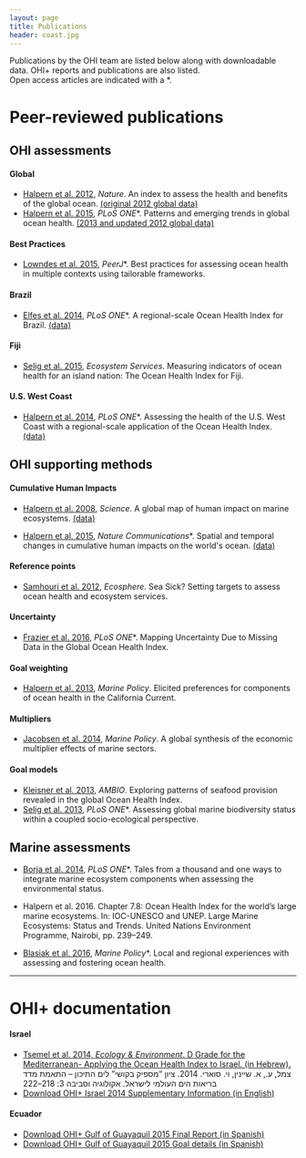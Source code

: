 ```yaml
---
layout: page
title: Publications
header: coast.jpg
---
```


Publications by the OHI team are listed below along with downloadable data. OHI+ reports and publications are also listed.  
Open access articles are indicated with a *.

# Peer-reviewed publications

## OHI assessments

#### Global

- <a href="http://www.nature.com/nature/journal/v488/n7413/full/nature11397.html" target="_blank">Halpern et al. 2012</a>, *Nature*.
An index to assess the health and benefits of the global ocean.
<a href="ftp://ohi.nceas.ucsb.edu/pub/data/2012/layers.html" target="_blank">(original 2012 global data)</a>  
- <a href="http://journals.plos.org/plosone/article?id=10.1371/journal.pone.0117863" target="_blank">Halpern et al. 2015</a>, *PLoS ONE*\*.
Patterns and emerging trends in global ocean health.
<a href="https://github.com/OHI-Science/ohi-global/blob/master/eez2013/OHI2013_PLOS.zip?raw=true" target="_blank">(2013 and updated 2012 global data)</a>

#### Best Practices

- <a href="http://doi.org/10.7717/peerj.1503" target="_blank">Lowndes et al. 2015</a>, *PeerJ*\*. Best practices for assessing ocean health in multiple contexts using tailorable frameworks.

#### Brazil

- <a href="http://www.plosone.org/article/info%3Adoi%2F10.1371%2Fjournal.pone.0092589" target="_blank">Elfes et al. 2014</a>, *PLoS ONE*\*. A regional-scale Ocean Health Index for Brazil. <a href="http://ohi.nceas.ucsb.edu/data/br-2012/" target="_blank">(data)</a>

#### Fiji

- <a href="http://www.sciencedirect.com/science/article/pii/S2212041614001363" target="_blank">Selig et al. 2015</a>, *Ecosystem Services*.
Measuring indicators of ocean health for an island nation: The Ocean Health Index for Fiji.

#### U.S. West Coast

- <a href="http://www.plosone.org/article/info%3Adoi%2F10.1371%2Fjournal.pone.0098995" target="_blank">Halpern et al. 2014</a>, *PLoS ONE*\*.
Assessing the health of the U.S. West Coast with a regional-scale application of the Ocean Health Index.
<a href="https://github.com/OHI-Science/ohi-uswest/blob/master/USwest_PLOS.zip?raw=true" target="_blank">(data)</a>

## OHI supporting methods

####  Cumulative Human Impacts

- <a href="http://www.sciencemag.org/content/319/5865/948.abstract" target="_blank">Halpern et al. 2008</a>, *Science*.
A global map of human impact on marine ecosystems.
<a href="https://www.nceas.ucsb.edu/globalmarine/impacts" target="_blank">(data)</a>  

- <a href="http://www.nature.com/ncomms/2015/150714/ncomms8615/full/ncomms8615.html">Halpern et al. 2015</a>, *Nature Communications*\*.
Spatial and temporal changes in cumulative human impacts on the world's ocean.
<a href="https://knb.ecoinformatics.org/#view/doi:10.5063/F19Z92TW" target="_blank">(data)</a>


#### Reference points

- <a href="http://www.esajournals.org/doi/abs/10.1890/ES11-00366.1" target="_blank">Samhouri et al. 2012</a>, *Ecosphere*.
Sea Sick? Setting targets to assess ocean health and ecosystem services.

#### Uncertainty

- <a href="http://journals.plos.org/plosone/article?id=10.1371%2Fjournal.pone.0160377" target="_blank">Frazier et al. 2016</a>, *PLoS ONE*\*.
Mapping Uncertainty Due to Missing Data in the Global Ocean Health Index.  

#### Goal weighting

- <a href="http://www.sciencedirect.com/science/article/pii/S0308597X13000286" target="_blank">Halpern et al. 2013</a>, *Marine Policy*.
Elicited preferences for components of ocean health in the California Current.

#### Multipliers

- <a href="http://www.sciencedirect.com/science/article/pii/S0308597X13002169" target="_blank">Jacobsen et al. 2014</a>, *Marine Policy*.
A global synthesis of the economic multiplier effects of marine sectors.


#### Goal models

- <a href="http://link.springer.com/article/10.1007/s13280-013-0447-x" target="_blank">Kleisner et al. 2013</a>, *AMBIO*.
Exploring patterns of seafood provision revealed in the global Ocean Health Index.  
- <a href="http://www.plosone.org/article/info%3Adoi%2F10.1371%2Fjournal.pone.0060284" target="_blank">Selig et al. 2013</a>, *PLoS ONE*\*. Assessing global marine biodiversity status within a coupled socio-ecological perspective.

## Marine assessments

- <a href="http://journal.frontiersin.org/article/10.3389/fmars.2014.00072/full" target="_blank">Borja et al. 2014</a>, *PLoS ONE*\*.
Tales from a thousand and one ways to integrate marine ecosystem components when assessing the environmental status.  

- Halpern et al. 2016. Chapter 7.8: Ocean Health Index for the world’s large marine ecosystems. In: IOC-UNESCO and UNEP. Large Marine Ecosystems: Status and Trends. United Nations Environment Programme, Nairobi, pp. 239–249.

- <a href="http://www.sciencedirect.com/science/article/pii/S0308597X16302937" target="_blank">Blasiak et al. 2016</a>, *Marine Policy*\*.
Local and regional experiences with assessing and fostering ocean health.  

---- 

# OHI+ documentation

#### Israel

- <a href="http://magazine.isees.org.il/ArticlePage.aspx?ArticleId=456" target="_blank">Tsemel et al. 2014, <em>Ecology & Environment</em>. D Grade for the Mediterranean- Applying the Ocean Health Index to Israel. (in Hebrew).</a>
צמל, ע., א. שיינין, וי. סוארי. 2014. ציון “מספיק בקושי” לים התיכון – התאמת מדד בריאות הים העולמי לישראל. אקולוגיה וסביבה 3: 218–222 
- <a href="https://github.com/OHI-Science/ohi-science.github.io/raw/dev/assets/downloads/pubs/OHI%2BIsrael_2014.pdf" target="_blank">Download OHI+ Israel 2014 Supplementary Information (in English)</a> 
  

#### Ecuador

- <a href="https://github.com/OHI-Science/ohi-science.github.io/raw/dev/assets/downloads/pubs/OHI%2BGulfodeGuayaquil_2015_InformeFinal.pdf" target="_blank">Download OHI+ Gulf of Guayaquil 2015 Final Report (in Spanish)</a>
- <a href="https://github.com/OHI-Science/ohi-science.github.io/raw/3c6babb40348e62b322abadad086ece565411adf/assets/downloads/pubs/OHI%2BGulfodeGuayaquil_2015_Metas.zip" target="_blank">Download OHI+ Gulf of Guayaquil 2015 Goal details (in Spanish)</a>
